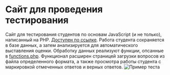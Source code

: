 # Сайт для проведения тестирования
Сайт для тестирования студентов по основам JavaScript (и не только), написанный на PHP.
<a href="http://b951431b.beget.tech/" target="_blank">Доступен по ссылке</a>.
Работа студента сохраняется в базе данных, а затем анализируется для автоматического выставления оценки.
Обработку данных реализуют функции, опсанные в <a href="https://github.com/goshanoob/zachtoinam/blob/main/includes/functions.php" target="_blank">functions.php</a>.
Функционал расширен страницей загрузки вопросов из файла определенного формата, а также просмотра работы студента с маркировкой отмеченных ответов и верных ответов.
<img alt="Пример теста" src="https://i.ibb.co/r4ByrhW/testing.png">
